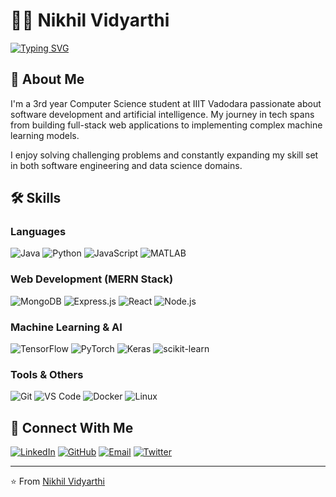 # 👨‍💻 Nikhil Vidyarthi

[![Typing SVG](https://readme-typing-svg.herokuapp.com?font=Fira+Code&pause=1000&width=435&lines=Computer+Science+Student;Machine+Learning+Enthusiast;Full+Stack+Developer;Always+Learning+New+Things)](https://git.io/typing-svg)

## 🚀 About Me

I'm a 3rd year Computer Science student at IIIT Vadodara passionate about software development and artificial intelligence. My journey in tech spans from building full-stack web applications to implementing complex machine learning models.

I enjoy solving challenging problems and constantly expanding my skill set in both software engineering and data science domains.

## 🛠️ Skills

### Languages

![Java](https://img.shields.io/badge/-Java-ED8B00?style=flat-square&logo=openjdk&logoColor=white)
![Python](https://img.shields.io/badge/-Python-3776AB?style=flat-square&logo=python&logoColor=white)
![JavaScript](https://img.shields.io/badge/-JavaScript-F7DF1E?style=flat-square&logo=javascript&logoColor=black)
![MATLAB](https://img.shields.io/badge/-MATLAB-0076A8?style=flat-square&logo=mathworks&logoColor=white)

### Web Development (MERN Stack)
![MongoDB](https://img.shields.io/badge/-MongoDB-47A248?style=flat-square&logo=mongodb&logoColor=white)
![Express.js](https://img.shields.io/badge/-Express.js-000000?style=flat-square&logo=express&logoColor=white)
![React](https://img.shields.io/badge/-React-61DAFB?style=flat-square&logo=react&logoColor=black)
![Node.js](https://img.shields.io/badge/-Node.js-339933?style=flat-square&logo=nodedotjs&logoColor=white)

### Machine Learning & AI
![TensorFlow](https://img.shields.io/badge/-TensorFlow-FF6F00?style=flat-square&logo=tensorflow&logoColor=white)
![PyTorch](https://img.shields.io/badge/-PyTorch-EE4C2C?style=flat-square&logo=pytorch&logoColor=white)
![Keras](https://img.shields.io/badge/-Keras-D00000?style=flat-square&logo=keras&logoColor=white)
![scikit-learn](https://img.shields.io/badge/-scikit%20learn-F7931E?style=flat-square&logo=scikit-learn&logoColor=white)

### Tools & Others
![Git](https://img.shields.io/badge/-Git-F05032?style=flat-square&logo=git&logoColor=white)
![VS Code](https://img.shields.io/badge/-VS%20Code-007ACC?style=flat-square&logo=visual-studio-code&logoColor=white)
![Docker](https://img.shields.io/badge/-Docker-2496ED?style=flat-square&logo=docker&logoColor=white)
![Linux](https://img.shields.io/badge/-Linux-FCC624?style=flat-square&logo=linux&logoColor=black)


## 🔗 Connect With Me

[![LinkedIn](https://img.shields.io/badge/-LinkedIn-0077B5?style=flat-square&logo=linkedin&logoColor=white)](https://linkedin.com/in/nikhilvidyarthi)
[![GitHub](https://img.shields.io/badge/-GitHub-181717?style=flat-square&logo=github&logoColor=white)](https://github.com/nikhilvidyarthi)
[![Email](https://img.shields.io/badge/-Email-D14836?style=flat-square&logo=gmail&logoColor=white)](mailto:nikhilvidyarthi@example.com)
[![Twitter](https://img.shields.io/badge/-Twitter-1DA1F2?style=flat-square&logo=twitter&logoColor=white)](https://twitter.com/nikhilvidyarthi)

---

⭐️ From [Nikhil Vidyarthi](https://github.com/nikhilvidyarthi)

